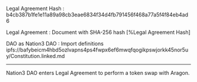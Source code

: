 Legal Agreement Hash
: b4cb387b1fe1e11a89a98cb3eae6834f34d4fb791456f468a77a5f4f84eb4ad6

Legal Agreement
: Document with SHA-256 hash [%Legal Agreement Hash]

DAO as Nation3 DAO
: Import definitions ipfs://bafybeicm4hbd5ozlvapns4ps4fwpx6ef6mwqfqogikpswjorkk45nor5uy/Constitution.linked.md

---

Nation3 DAO enters Legal Agreement to perform a token swap with Aragon.
